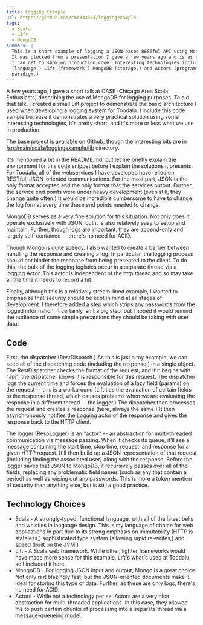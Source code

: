 ```yaml
---
title: Logging Example
url: https://github.com/cmc333333/loggingexample
tags:
  - Scala
  - Lift
  - MongoDB
summary: |
  This is a short example of logging a JSON-based RESTful API using MongoDB.
  It was plucked from a presentation I gave a few years ago and is as close as
  I can get to showing production code. Interesting technologies include Scala
  (language,) Lift (framework,) MongoDB (storage,) and Actors (programming
  paradigm.)
---
```


A few years ago, I gave a short talk at CASE (Chicago Area Scala Enthusiasts)
describing the use of MongoDB for logging purposes. To aid that talk, I
created a small Lift project to demonstrate the basic architecture I used when
developing a logging system for Toodalu. I include this code sample because it
demonstrates a very practical solution using some interesting technologies,
it's pretty short, and it's more or less what we use in production.

The base project is available on
[Github](https://github.com/cmc333333/loggingexample), though the interesting
bits are in
[/src/main/scala/loggingexample/lib](https://github.com/cmc333333/loggingexample/blob/master/src/main/scala/loggingexample/lib)
directory.

It's mentioned a bit in the README.md, but let me briefly explain the
environment for this code snippet before I explain the solutions it presents.
For Toodalu, all of the webservices I have developed have relied on RESTful,
JSON-oriented communications. For the most part, JSON is the only format
accepted and the only format that the services output. Further, the service
end points were under heavy development (even still, they change quite often.)
It would be incredible cumbersome to have to change the log format every time
these end points needed to change.

MongoDB serves as a very fine solution for this situation. Not only does it
operate exclusively with JSON, but it is also relatively easy to setup and
maintain. Further, though logs are important, they are append-only and largely
self-contained -- there's no need for ACID.

Though Mongo is quite speedy, I also wanted to create a barrier between
handling the response and creating a log. In particular, the logging process
should not hinder the response from being presented to the client. To do this,
the bulk of the logging logistics occur in a separate thread via a logging
Actor. This actor is independent of the http thread and so may take all the
time it needs to record a hit.

Finally, although this is a relatively stream-lined example, I wanted to
emphasize that security should be kept in mind at all stages of development. I
therefore added a step which strips any passwords from the logged information.
It certainly isn't a big step, but I hoped it would remind the audience of
some simple precautions they should be taking with user data.

## Code

First, the dispatcher (RestDispatch.) As this is just a toy example, we can
keep all of the dispatching code (including the response!) in a single object.
The RestDispatcher checks the format of the request, and if it begins with
"api", the dispatcher knows it is responsible for this request. The dispatcher
logs the current time and forces the evaluation of a lazy field (params) on
the request -- this is a workaround (Lift ties the evaluation of certain
fields to the response thread, which causes problems when we are evaluating
the response in a different thread -- the logger.) The dispatcher then
processes the request and creates a response (here, always the same.) It then
asynchronously notifies the Logging actor of the response and gives the
response back to the HTTP client.

The logger (RespLogger) is an "actor" -- an abstraction for multi-threaded
communication via message passing. When it checks its queue, it'll see a
message containing the start time, stop time, request, and response for a
given HTTP request. It'll then build up a JSON representation of that request
(including finding the associated user) along with the response. Before the
logger saves that JSON to MongoDB, it recursively passes over all of the
fields, replacing any problematic field names (such as any that contain a
period) as well as wiping out any passwords. This is more a token mention of
security than anything else, but is still a good practice.

## Technology Choices

- Scala - A strongly-typed, functional language, with all of
  the latest bells and whistles in language design. This is my language of
  choice for web applications in part due to its strong emphasis on
  immutability (HTTP is stateless,) sophisticated type system (allowing rapid
  re-writes,) and speed (built on the JVM.)
- Lift - A Scala web framework. While other, lighter frameworks would have
  made more sense for this example, Lift's what's used at Toodalu, so I
  included it here.
- MongoDB - For logging JSON input and output, Mongo is a great choice. Not
  only is it blazingly fast, but the JSON-oriented documents make it ideal for
  storing this type of data. Further, as these are only logs, there's no need
  for ACID.
- Actors - While not a technology per se, Actors are a very nice abstraction
  for multi-threaded applications. In this case, they allowed me to push
  certain chunks of processing into a separate thread via a message-queueing
  model.
